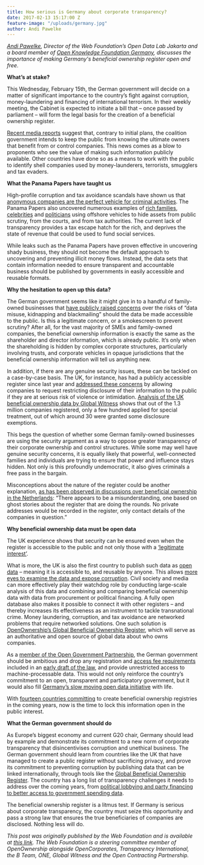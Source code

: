 ```yaml
---
title: How serious is Germany about corporate transparency?
date: 2017-02-13 15:17:00 Z
feature-image: "/uploads/germany.jpg"
author: Andi Pawelke
---
```


*[Andi Pawelke](http://webfoundation.org/about/executive-team/andreas-pawelke-project-manager-open-data/), Director of the Web Foundation’s Open Data Lab Jakarta and a board member of [Open Knowledge Foundation Germany](https://okfn.de/en/), discusses the importance of making Germany's beneficial ownership register open and free.*

**What’s at stake?**

This Wednesday, February 15th, the German government will decide on a matter of significant importance to the country’s fight against corruption, money-laundering and financing of international terrorism. In their weekly meeting, the Cabinet is expected to initiate a bill that – once passed by parliament – will form the legal basis for the creation of a beneficial ownership register.

[Recent media reports](http://www.presseportal.de/pm/30621/3549334) suggest that, contrary to initial plans, the coalition government intends to keep the public from knowing the ultimate owners that benefit from or control companies. This news comes as a blow to proponents who see the value of making such information publicly available. Other countries have done so as a means to work with the public to identify shell companies used by money-launderers, terrorists, smugglers and tax evaders.

**What the Panama Papers have taught us**

High-profile corruption and tax avoidance scandals have shown us that [anonymous companies are the perfect vehicle for criminal activities](http://openownership.org/news/after-the-panama-papers-europe-cant-go-back-to-business-as-usual/). The Panama Papers also uncovered numerous examples of [rich families](https://www.theguardian.com/news/2016/apr/08/mossack-fonseca-law-firm-hide-money-panama-papers), [celebrities](http://www.wealthprofessional.ca/news/lionel-messi-arrested-for-tax-fraud-following-panama-papers-scandal-209970.aspx) and [politicians](https://www.theguardian.com/world/2016/apr/05/iceland-prime-minister-resigns-over-panama-papers-revelations) using offshore vehicles to hide assets from public scrutiny, from the courts, and from tax authorities. The current lack of transparency provides a tax escape hatch for the rich, and deprives the state of revenue that could be used to fund social services.

While leaks such as the Panama Papers have proven effective in uncovering shady business, they should not become the default approach to uncovering and preventing illicit money flows. Instead, the data sets that contain information needed to ensure transparent and accountable business should be published by governments in easily accessible and reusable formats.

**Why the hesitation to open up this data?**

The German government seems like it might give in to a handful of family-owned businesses that [have publicly raised concerns](https://www.familienunternehmer.eu/presse-news/pressemitteilungen/detail/article/familienunternehmer-fordern-augenmass-beim-transparenzregister.html) over the risks of “data misuse, kidnapping and blackmailing” should the data be made accessible to the public. Is this a legitimate concern, or a smokescreen to prevent scrutiny? After all, for the vast majority of SMEs and family-owned companies, the beneficial ownership information is exactly the same as the shareholder and director information, which is already public. It’s only when the shareholding is hidden by complex corporate structures, particularly involving trusts, and corporate vehicles in opaque jurisdictions that the beneficial ownership information will tell us anything new.

In addition, if there are any genuine security issues, these can be tackled on a case-by-case basis. The UK, for instance, has had a publicly accessible register since last year and [addressed these concerns](https://www.gov.uk/government/uploads/system/uploads/attachment_data/file/395478/bis-14-1145-the-register-of-people-with-significant-control-psc-register-register-final-1.pdf) by allowing companies to request restricting disclosure of their information to the public if they are at serious risk of violence or intimidation. [Analysis of the UK beneficial ownership data by Global Witness](https://www.globalwitness.org/en-gb/blog/what-does-uk-beneficial-ownership-data-show-us/) shows that out of the 1.3 million companies registered, only a few hundred applied for special treatment, out of which around 30 were granted some disclosure exemptions.

This begs the question of whether some German family-owned businesses are using the security argument as a way to oppose greater transparency of their corporate ownership and control structures. While some may well have genuine security concerns, it is equally likely that powerful, well-connected families and individuals are trying to ensure that power and influence stays hidden. Not only is this profoundly undemocratic, it also gives criminals a free pass in the bargain.

Misconceptions about the nature of the register could be another explanation, [as has been observed in discussions over beneficial ownership in the Netherlands](https://financialtransparency.org/whats-at-stake-for-family-owned-businesses-when-beneficial-ownership-is-disclosed/): “There appears to be a misunderstanding, one based on ghost stories about the register that are doing the rounds. No private addresses would be recorded in the register, only contact details of the companies in question.”

**Why beneficial ownership data must be open data**

The UK experience shows that security can be ensured even when the register is accessible to the public and not only those with a [‘legitimate interest’](http://www.wiwo.de/politik/deutschland/geldwaeschebekaempfung-haendler-muessen-kunden-verdaechtigen/19372172.html).

What is more, the UK is also the first country to publish such data as [open data](http://opendefinition.org/od/2.1/en/) – meaning it is accessible to, and reusable by anyone. This allows [more eyes to examine the data and expose corruption](http://webfoundation.org/2016/10/4-open-data-lessons-from-reporting-the-panama-leaks-in-africa/). Civil society and media can more effectively play their watchdog role by conducting large-scale analysis of this data and combining and comparing beneficial ownership data with data from procurement or political financing. A fully open database also makes it possible to connect it with other registers – and thereby increases its effectiveness as an instrument to tackle transnational crime. Money laundering, corruption, and tax avoidance are networked problems that require networked solutions. One such solution is [OpenOwnership’s Global Beneficial Ownership Register](http://openownership.org/about/), which will serve as an authoritative and open source of global data about who owns companies.

As a [member of the Open Government Partnership](http://www.opengovpartnership.org/blog/beate-lohman/2017/01/10/open-government-means-becoming-better-governing), the German government should be ambitious and drop any registration and [access fee requirements](http://www.wiwo.de/politik/deutschland/geldwaeschebekaempfung-familienunternehmer-gegen-transparenzregister/19372172-2.html) included in an [early draft of the law](https://netzpolitik.org/2017/entwurf-fuer-transparenzregister-finanzministerium-plant-kampf-gegen-briefkastenfirmen-ohne-offene-daten/), and provide unrestricted access to machine-processable data. This would not only reinforce the country’s commitment to an open, transparent and participatory government, but it would also fill [Germany’s slow moving open data initiative](https://www.stiftung-nv.de/sites/default/files/snv_datenzeitalter-gestalten_7.7.2016.pdf) with life.

With [fourteen countries committing](http://openownership.org/about/) to create beneficial ownership registries in the coming years, now is the time to lock this information open in the public interest.

**What the German government should do**

As Europe’s biggest economy and current G20 chair, Germany should lead by example and demonstrate its commitment to a new norm of corporate transparency that disincentivises corruption and unethical business. The German government should learn from countries like the UK that have managed to create a public register without sacrificing privacy, and prove its commitment to preventing corruption by publishing data that can be linked internationally, through tools like the [Global Beneficial Ownership Register](openownership.org). The country has a long list of transparency challenges it needs to address over the coming years, from [political lobbying and party financing to better access to government spending data](http://opendatabarometer.org/data-explorer/?_year=2015&indicator=ODB&open=DEU).

The beneficial ownership register is a litmus test. If Germany is serious about corporate transparency, the country must seize this opportunity and pass a strong law that ensures the true beneficiaries of companies are disclosed. Nothing less will do.

*This post was originally published by the Web Foundation and is available at [this link](http://webfoundation.org/2017/02/the-litmus-test-how-serious-is-germany-about-corporate-transparency/). The Web Foundation is a steering committee member of OpenOwnership alongside OpenCorporates, Transparency International, the B Team, ONE, Global Witness and the Open Contracting Partnership.*